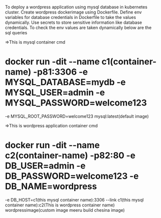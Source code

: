 To deploy a wordpress application using mysql database in kubernetes cluster.  Create wordpress dockerimage using Dockerfile. Define env variables for database credentials in Dockerfile to 
take the values dynamically. Use secrets to store sensitive information like database credentials.
To check the env values are taken dynamically below are the sql queries

=>This is mysql container cmd
 # docker run -dit --name c1(container-name) -p81:3306 -e MYSQL_DATABASE=mydb -e MYSQL_USER=admin -e MYSQL_PASSWORD=welcome123 
  -e MYSQL_ROOT_PASSWORD=welcome123 mysql:latest(default image)
  
 
=>This is wordpress application container cmd
  # docker run -dit --name c2(container-name) -p82:80 -e DB_USER=admin -e DB_PASSWORD=welcome123 -e DB_NAME=wordpress
   -e DB_HOST=c1(this mysql container name):3306 --link c1(this mysql container name):c2(This is wordpress container name) wordpressimage(custom image meeru build chesina image)   
